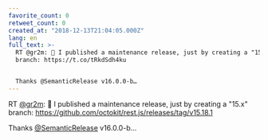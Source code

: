 ```yaml
---
favorite_count: 0
retweet_count: 0
created_at: "2018-12-13T21:04:05.000Z"
lang: en
full_text: >-
  RT @gr2m: 🤯 I published a maintenance release, just by creating a "15.x"
  branch: https://t.co/tRkdSdh4ku


  Thanks @SemanticRelease v16.0.0-b…
---
```


RT [@gr2m](https://twitter.com/gr2m): 🤯 I published a maintenance release, just
by creating a "15.x" branch:
<https://github.com/octokit/rest.js/releases/tag/v15.18.1>

Thanks [@SemanticRelease](https://twitter.com/SemanticRelease) v16.0.0-b…
